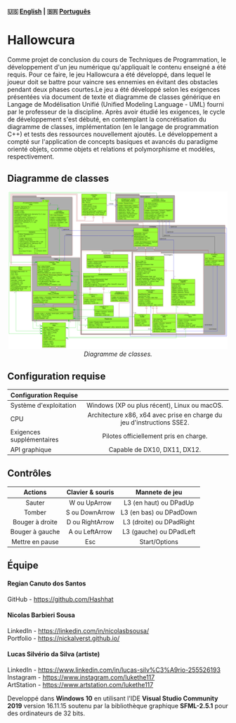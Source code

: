 #### :us: [English](README.md) | :brazil: [Português](LEIAME.md)

# Hallowcura
Comme projet de conclusion du cours de Techniques de Programmation, le développement d'un jeu numérique qu'appliquait le contenu enseigné a été requis. Pour ce faire, le jeu Hallowcura a été développé, dans lequel le joueur doit se battre pour vaincre ses ennemies en évitant des obstacles pendant deux phases courtes.Le jeu a été développé selon les exigences présentées via document de texte et diagramme de classes générique en Langage de Modélisation Unifié (Unified Modeling Language - UML) fourni par le professeur de la discipline. Après avoir étudié les exigences, le cycle de développement s'est débuté, en contemplant la concrétisation du diagramme de classes, implémentation (en le langage de programmation C++) et tests des ressources nouvellement ajoutés. Le développement a compté sur l'application de concepts basiques et avancés du paradigme orienté objets, comme objets et relations et polymorphisme et modèles, respectivement.

## Diagramme de classes
<p align="center"> <img src="UML/DiagramaEntrega.png" width="500"> <br> <i>Diagramme de classes.</i> </p>

## Configuration requise
  | Configuration Requise | |
  | ------------ | :------------: |
  | Système d'exploitation |  Windows (XP ou plus récent), Linux ou macOS. |
  | CPU  | Architecture x86, x64 avec prise en charge du jeu d'instructions SSE2.  |
  | Exigences supplémentaires  | Pilotes officiellement pris en charge.  |
  |API graphique| Capable de DX10, DX11, DX12.|

## Contrôles
  | Actions          | Clavier & souris |       Mannete de jeu     |
  |:----------------:|:----------------:|:------------------------:|
  | Sauter           | W ou UpArrow    | L3 (en haut) ou DPadUp    |
  | Tomber           | S ou DownArrow  | L3 (en bas) ou DPadDown   |
  | Bouger à droite  | D ou RightArrow | L3 (droite) ou DPadRight  |
  | Bouger à gauche  | A ou LeftArrow  | L3 (gauche) ou DPadLeft   |
  | Mettre en pause  | Esc             | Start/Options             |

## Équipe
#### Regian Canuto dos Santos
GitHub - https://github.com/Hashhat

#### Nicolas Barbieri Sousa
LinkedIn - https://linkedin.com/in/nicolasbsousa/<br>
Portfolio - https://nickalverst.github.io/

#### Lucas Silvério da Silva (artiste)
LinkedIn - https://www.linkedin.com/in/lucas-silv%C3%A9rio-255526193 <br>
Instagram - https://www.instagram.com/lukethe117 <br>
ArtStation - https://www.artstation.com/lukethe117 <br>

Developpé dans **Windows 10** en utilisant l'IDE **Visual Studio Community 2019** version 16.11.15 soutenu par la bibliothèque graphique **SFML-2.5.1** pour des ordinateurs de 32 bits.
